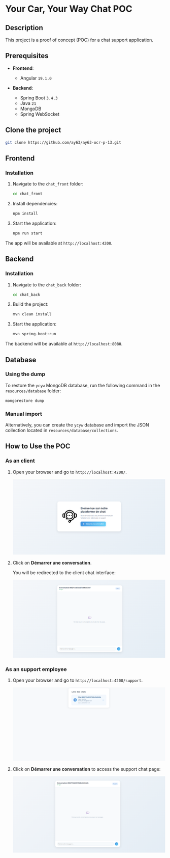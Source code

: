 # Your Car, Your Way Chat POC

## Description

This project is a proof of concept (POC) for a chat support application.

## Prerequisites

* **Frontend**:

  * Angular `19.1.0`

* **Backend**:

  * Spring Boot `3.4.3`
  * Java `21`
  * MongoDB
  * Spring WebSocket

 ## Clone the project 

```bash
git clone https://github.com/ay63/ay63-ocr-p-13.git
```
## Frontend

### Installation

1. Navigate to the `chat_front` folder:

   ```bash
   cd chat_front
   ```
2. Install dependencies:

   ```bash
   npm install
   ```
3. Start the application:

   ```bash
   npm run start
   ```

The app will be available at `http://localhost:4200`.

## Backend

### Installation

1. Navigate to the `chat_back` folder:

   ```bash
   cd chat_back
   ```
2. Build the project:

   ```bash
   mvn clean install
   ```
3. Start the application:

   ```bash
   mvn spring-boot:run
   ```

The backend will be available at `http://localhost:8080`.

## Database

### Using the dump

To restore the `ycyw` MongoDB database, run the following command in the `resources/database` folder:

```bash
mongorestore dump
```

### Manual import

Alternatively, you can create the `ycyw` database and import the JSON collection located in `resources/database/collections`.

## How to Use the POC

### As an client

1. Open your browser and go to `http://localhost:4200/`.

   ![Client home page](./resources/images/chat_client_home.png)

2. Click on **Démarrer une conversation**.

   You will be redirected to the client chat interface:

   ![Client chat](./resources/images/chat_client.png)

### As an support employee

1. Open your browser and go to `http://localhost:4200/support`.

   ![Support list](./resources/images/chat_support_list.png)

2. Click on **Démarrer une conversation** to access the support chat page:

   ![Support chat page](./resources/images/chat_support_page.png)
